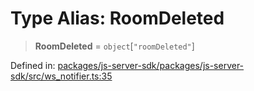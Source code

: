 # Type Alias: RoomDeleted

> **RoomDeleted** = `object`\[`"roomDeleted"`\]

Defined in: [packages/js-server-sdk/packages/js-server-sdk/src/ws\_notifier.ts:35](https://github.com/fishjam-cloud/js-server-sdk/blob/47c214593e589512a3ba31be9d92be66ca83da9a/packages/js-server-sdk/src/ws_notifier.ts#L35)
